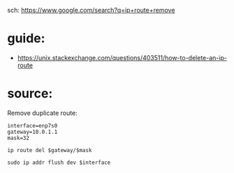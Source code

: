 sch: https://www.google.com/search?q=ip+route+remove

# guide:
- https://unix.stackexchange.com/questions/403511/how-to-delete-an-ip-route

# source:
Remove duplicate route:
```
interface=enp7s0
gateway=10.0.1.1
mask=32

ip route del $gateway/$mask

sudo ip addr flush dev $interface
```
